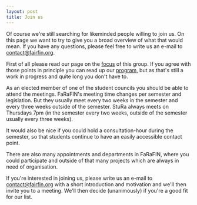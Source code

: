 ```yaml
---
layout: post
title: Join us
--- 
```


Of course we're still searching for likeminded people willing to join us. On this page we want to try to give you a broad overview of what that would mean. If you have any questions, please feel free to write us an e-mail to contact@fairfin.org. 

First of all please read our page on the [focus](/focus) of this group. If you agree with those points in principle you can read up our [program](/program), but as that's still a work in progress and quite long you don't have to. 

As an elected member of one of the student councils you should be able to attend the meetings. FaRaFIN's meeting time changes per semester and legislation. But they usually meet every two weeks in the semester and every three weeks outside of the semester. StuRa always meets on Thursdays 7pm (in the semester every two weeks, outside of the semester usually every three weeks).

It would also be nice if you could hold a consultation-hour during the semester, so that students continue to have an easily accessible contact point. 

There are also many appointments and departments in FaRaFIN, where you could participate and outside of that many projects which are always in need of organisation. 

If you're interested in joining us, please write us an e-mail to contact@fairfin.org with a short introduction and motivation and we'll then invite you to a meeting. We'll then decide (unanimously) if you're a good fit for our list. 
